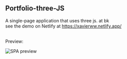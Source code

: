 ## Portfolio-three-JS
A single-page application that uses three js. at bk \
see the demo on Netlify at https://xavierww.netlify.app/ 


<br /> 
Preview: 

![SPA preview](https://github.com/Xavier-WW/Portfolio-three-JS/blob/master/preview.gif) 
